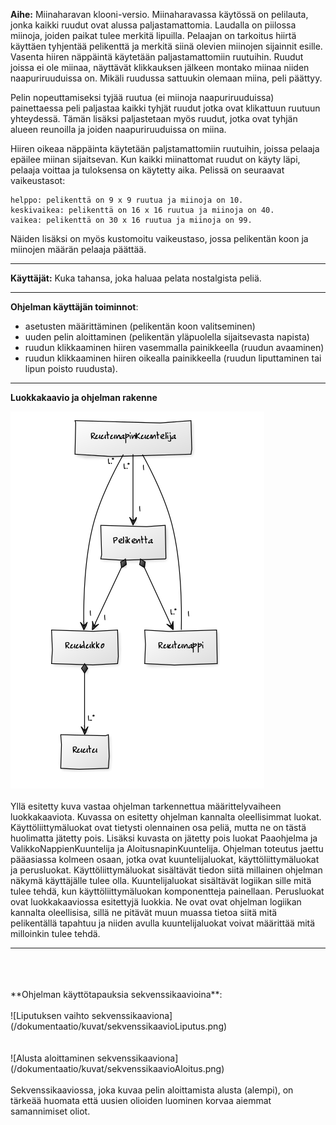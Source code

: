 ﻿**Aihe:** Miinaharavan klooni-versio. Miinaharavassa käytössä on pelilauta, jonka kaikki ruudut ovat alussa paljastamattomia. Laudalla on piilossa miinoja, joiden paikat tulee merkitä lipuilla. Pelaajan on tarkoitus hiirtä käyttäen tyhjentää pelikenttä ja merkitä siinä olevien miinojen sijainnit esille. Vasenta hiiren näppäintä käytetään paljastamattomiin ruutuihin. Ruudut joissa ei ole miinaa, näyttävät klikkauksen jälkeen montako miinaa niiden naapuriruuduissa on. Mikäli ruudussa sattuukin olemaan miina, peli päättyy.

Pelin nopeuttamiseksi tyjää ruutua (ei miinoja naapuriruuduissa) painettaessa peli paljastaa kaikki tyhjät ruudut jotka ovat klikattuun ruutuun yhteydessä. Tämän lisäksi paljastetaan myös ruudut, jotka ovat tyhjän alueen reunoilla ja joiden naapuriruuduissa on miina.

Hiiren oikeaa näppäinta käytetään paljstamattomiin ruutuihin, joissa pelaaja epäilee miinan sijaitsevan. Kun kaikki miinattomat ruudut on käyty läpi, pelaaja voittaa ja tuloksensa on käytetty aika. Pelissä on seuraavat vaikeustasot:

    helppo: pelikenttä on 9 x 9 ruutua ja miinoja on 10.
    keskivaikea: pelikenttä on 16 x 16 ruutua ja miinoja on 40.
    vaikea: pelikenttä on 30 x 16 ruutua ja miinoja on 99.

Näiden lisäksi on myös kustomoitu vaikeustaso, jossa pelikentän koon ja miinojen määrän pelaaja päättää.
** **

**Käyttäjät:** Kuka tahansa, joka haluaa pelata nostalgista peliä.
** **

**Ohjelman käyttäjän toiminnot**: 
- asetusten määrittäminen (pelikentän koon valitseminen)
- uuden pelin aloittaminen (pelikentän yläpuolella sijaitsevasta napista)
- ruudun klikkaaminen hiiren vasemmalla painikkeella (ruudun avaaminen)
- ruudun klikkaaminen hiiren oikealla painikkeella (ruudun liputtaminen tai lipun poisto ruudusta).
   
** **

**Luokkakaavio ja ohjelman rakenne**

![Luokkakaavio](/dokumentaatio/kuvat/viikon5Luokkakaavio.png)
<br/>
<br/>
Yllä esitetty kuva vastaa ohjelman tarkennettua määrittelyvaiheen luokkakaaviota. Kuvassa on esitetty ohjelman kannalta oleellisimmat luokat. Käyttöliittymäluokat ovat tietysti olennainen osa peliä, mutta ne on tästä huolimatta jätetty pois. Lisäksi kuvasta on jätetty pois luokat Paaohjelma ja ValikkoNappienKuuntelija ja AloitusnapinKuuntelija.
Ohjelman toteutus jaettu pääasiassa kolmeen osaan, jotka ovat kuuntelijaluokat, käyttöliittymäluokat ja perusluokat.
Käyttöliittymäluokat sisältävät tiedon siitä millainen ohjelman näkymä käyttäjälle tulee olla.
Kuuntelijaluokat sisältävät logiikan sille mitä tulee tehdä, kun käyttöliittymäluokan komponentteja painellaan.
Perusluokat ovat luokkakaaviossa esitettyjä luokkia. Ne ovat ovat ohjelman logiikan kannalta oleellisisa, sillä ne 
pitävät muun muassa tietoa siitä mitä pelikentällä tapahtuu ja niiden avulla kuuntelijaluokat voivat määrittää mitä 
milloinkin tulee tehdä.
** **
<br/>
<br/>
<br/>
**Ohjelman käyttötapauksia sekvenssikaavioina**:
<br/>
<br/>
![Liputuksen vaihto sekvenssikaaviona](/dokumentaatio/kuvat/sekvenssikaavioLiputus.png)
<br/>
<br/>
<br/>
![Alusta aloittaminen sekvenssikaaviona](/dokumentaatio/kuvat/sekvenssikaavioAloitus.png)
<br/>
<br/>
Sekvenssikaaviossa, joka kuvaa pelin aloittamista alusta (alempi), on tärkeää huomata että uusien olioiden 
luominen korvaa aiemmat samannimiset oliot.
<br/>
<br/>
